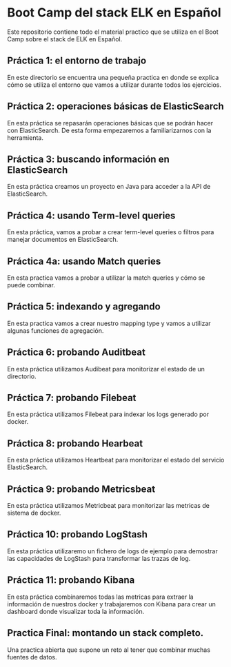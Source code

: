 # Boot Camp del stack ELK en Español
Este repositorio contiene todo el material practico que se utiliza en el Boot Camp sobre el stack de ELK en Español.

## Práctica 1: el entorno de trabajo

En este directorio se encuentra una pequeña practica en donde se explica cómo se utiliza el entorno que vamos a utilizar durante todos los ejercicios.

## Práctica 2: operaciones básicas de ElasticSearch

En esta práctica se repasarán operaciones básicas que se podrán hacer con ElasticSearch. De esta forma empezaremos a familiarizarnos con la herramienta.

## Práctica 3: buscando información en ElasticSearch

En esta práctica creamos un proyecto en Java para acceder a la API de ElasticSearch.

## Práctica 4: usando Term-level queries

En esta práctica, vamos a probar a crear term-level queries o filtros para manejar documentos en ElasticSearch.

## Práctica 4a: usando Match queries 

En esta practica vamos a probar a utilizar la match queries y cómo se puede combinar.

## Práctica 5: indexando y agregando

En esta practica vamos a crear nuestro mapping type y vamos a utilizar algunas funciones de agregación.

## Práctica 6: probando Auditbeat

En esta práctica utilizamos Audibeat para monitorizar el estado de un directorio. 

## Práctica 7: probando Filebeat

En esta práctica utilizamos Filebeat para indexar los logs generado por docker.

## Práctica 8: probando Hearbeat

En esta práctica utilizamos Heartbeat para monitorizar el estado del servicio ElasticSearch.

## Práctica 9: probando Metricsbeat

En esta práctica utilizamos Metricbeat para monitorizar las metricas de sistema de docker.

## Práctica 10: probando LogStash

En esta práctica utilizaremo un fichero de logs de ejemplo para demostrar las capacidades de LogStash para transformar las trazas de log.

## Práctica 11: probando Kibana

En esta práctica combinaremos todas las metricas para extraer la información de nuestros docker y trabajaremos con Kibana para crear un dashboard donde visualizar toda la información.


## Practica Final: montando un stack completo.

Una practica abierta que supone un reto al tener que combinar muchas fuentes de datos. 
